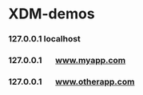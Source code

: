 # XDM-demos
###   127.0.0.1	localhost
###   127.0.0.1       www.myapp.com
###   127.0.0.1       www.otherapp.com
